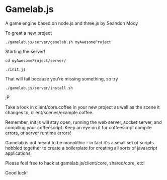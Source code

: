Gamelab.js
========

A game engine based on node.js and three.js by Seandon Mooy

To great a new project

`./gamelab.js/server/gamelab.sh myAwesomeProject`

Starting the server!

`cd myAwesomeProject/server/`

`./init.js`

That will fail because you're missing something, so try

`./gamelab.js/server/install.sh`

;P

Take a look in client/core.coffee in your new project as well as the scene it changes to, client/scenes/example.coffee.

Remember, init.js will stay open, running the web server, socket server, and compiling your coffeescript. Keep an eye on it for coffeescript compile errors, or server runtime errors!

Gamelab is not meant to be monolithic - in fact it's a small set of scripts hobbled together to create a boilerplate for creating all sorts of javascript applications.

Please feel free to hack at gamelab.js/client/core, shared/core, etc!

Good luck!

